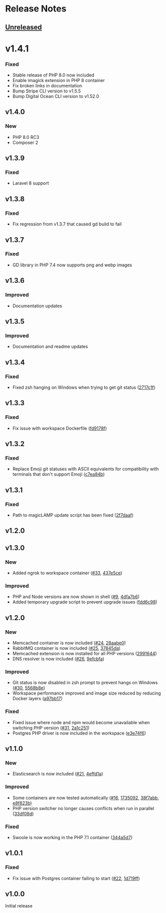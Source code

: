 # Release Notes

## [Unreleased](https://github.com/chrisnharvey/magicLAMP/compare/master...develop)

# v1.4.1

### Fixed

- Stable release of PHP 8.0 now included
- Enable imagick extension in PHP 8 container
- Fix broken links in documentation
- Bump Stripe CLI version to v1.5.5
- Bump Digital Ocean CLI version to v1.52.0

## v1.4.0

### New

- PHP 8.0 RC3
- Composer 2

## v1.3.9

### Fixed

- Laravel 8 support

## v1.3.8

### Fixed

- Fix regression from v1.3.7 that caused gd build to fail

## v1.3.7

### Fixed

- GD library in PHP 7.4 now supports png and webp images

## v1.3.6

### Improved

- Documentation updates

## v1.3.5

### Improved

- Documentation and readme updates

## v1.3.4

### Fixed

- Fixed zsh hanging on Windows when trying to get git status ([2717c1f](https://github.com/chrisnharvey/magicLAMP/commit/2717c1fef1e8bc36aca23dee503599ab5cd04739))

## v1.3.3

### Fixed

- Fix issue with workspace Dockerfile ([fd9178f](https://github.com/chrisnharvey/magicLAMP/commit/fd9178f562f67b45ced05a93b2ff9f8b8bdbf195))

## v1.3.2

### Fixed

- Replace Emoji git statuses with ASCII equivalents for compatibility with terminals that don't support Emoji ([c7ea84b](https://github.com/chrisnharvey/magicLAMP/commit/c7ea84be2785ca3821c36199381df325af99aea3))

## v1.3.1

### Fixed

- Path to magicLAMP update script has been fixed ([2f7daaf](https://github.com/chrisnharvey/magicLAMP/commit/2f7daaf6bfbd529e5830ec0603f24431e5b0d0a1))

## v1.2.0

## v1.3.0

### New

- Added ngrok to workspace container ([#33](https://github.com/chrisnharvey/magicLAMP/issues/33), [437e5ce](https://github.com/chrisnharvey/magicLAMP/commit/437e5cea445ecb0bf128f45cdf69ee92ba745ac3))

### Improved

- PHP and Node versions are now shown in shell ([#9](https://github.com/chrisnharvey/magicLAMP/issues/9), [4dfa7b6](https://github.com/chrisnharvey/magicLAMP/commit/4dfa7b6db036be15c25db70079ec76cb18bcfecf))
- Added temporary upgrade script to prevent upgrade issues ([fdd6c98](https://github.com/chrisnharvey/magicLAMP/commit/fdd6c987d353739a54d1852fecd25e28fdcb6d06))

## v1.2.0

### New

- Memcached container is now included ([#24](https://github.com/chrisnharvey/magicLAMP/issues/24), [28aabe0](https://github.com/chrisnharvey/magicLAMP/commit/28aabe0b2a7fd9464406e8101c0fa4a34b6cb45e))
- RabbitMQ container is now included ([#25](https://github.com/chrisnharvey/magicLAMP/issues/25), [37845da](https://github.com/chrisnharvey/magicLAMP/commit/37845da9ba4413a4d87ac8daff9569a9b0fb2f00))
- Memcached extension is now installed for all PHP versions ([2991644](https://github.com/chrisnharvey/magicLAMP/commit/2991644e17e94f4c72520ed918ae3b564ab7e64d))
- DNS resolver is now included ([#26](https://github.com/chrisnharvey/magicLAMP/issues/26), [9efcbfa](https://github.com/chrisnharvey/magicLAMP/commit/9efcbfa2ef24a83f8a3cfcedf105c91cbd546a63))

### Improved

- Git status is now disabled in zsh prompt to prevent hangs on Windows ([#30](https://github.com/chrisnharvey/magicLAMP/issues/30), [5568b8e](https://github.com/chrisnharvey/magicLAMP/commit/5568b8e2afc71d387629a7c5614319311c1b44d7))
- Workspace performance improved and image size reduced by reducing Docker layers ([a97bb17](https://github.com/chrisnharvey/magicLAMP/commit/a97bb17db2f62528966540aec8bf4a6c78f983bd))

### Fixed

- Fixed issue where node and npm would become unavailable when switching PHP version ([#31](https://github.com/chrisnharvey/magicLAMP/issues/31), [2a1c251](https://github.com/chrisnharvey/magicLAMP/commit/2a1c251b1c2ed7399dbabcc9c5071cef4fa1cd06))
- Postgres PHP driver is now included in the workspace ([e3e74f6](https://github.com/chrisnharvey/magicLAMP/commit/e3e74f61f618a0cb9ef1887772228c90d73692f9))

## v1.1.0

### New

- Elasticsearch is now included ([#21](https://github.com/chrisnharvey/magicLAMP/issues/21), [4effd1a](https://github.com/chrisnharvey/magicLAMP/commit/4effd1a97f6faac3b443642ab8f381812913b2b6))

### Improved

- Some containers are now tested automatically ([#16](https://github.com/chrisnharvey/magicLAMP/issues/16), [1735092](https://github.com/chrisnharvey/magicLAMP/commit/17350921bf9a7464c4b85f01d801d661952fbd05), [38f7abb](https://github.com/chrisnharvey/magicLAMP/commit/38f7abb3e40eec5432efb7f2f6201208943249ca), [e8f823b](https://github.com/chrisnharvey/magicLAMP/commit/e8f823b161e80334aac4c161010f6f6c9ef787c8))
- PHP version switcher no longer causes conflicts when run in parallel ([33df08d](https://github.com/chrisnharvey/magicLAMP/commit/33df08da4a57e1a94812aeac1173356f347fff42))

### Fixed

- Swoole is now working in the PHP 7.1 container ([344a5d7](https://github.com/chrisnharvey/magicLAMP/commit/344a5d7433e66f3c7ff94597f4f67fa8e9e37abc))

## v1.0.1

### Fixed

- Fix issue with Postgres container failing to start ([#22](https://github.com/chrisnharvey/magicLAMP/issues/22), [1d719ff](https://github.com/chrisnharvey/magicLAMP/commit/1d719ffb7e97489e273ddb893d6ee2944b1e9ffb))

## v1.0.0

Initial release
